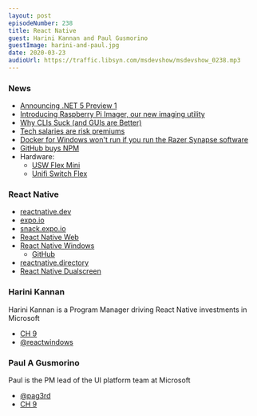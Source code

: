 ```yaml
---
layout: post
episodeNumber: 238
title: React Native
guest: Harini Kannan and Paul Gusmorino
guestImage: harini-and-paul.jpg
date: 2020-03-23
audioUrl: https://traffic.libsyn.com/msdevshow/msdevshow_0238.mp3
--- 
```


### News

 - [Announcing .NET 5 Preview 1](https://devblogs.microsoft.com/dotnet/announcing-net-5-0-preview-1/)
 - [Introducing Raspberry Pi Imager, our new imaging utility](https://www.raspberrypi.org/blog/raspberry-pi-imager-imaging-utility/)
 - [Why CLIs Suck (and GUIs are Better)](https://developer.okta.com/blog/2020/02/19/why-clis-suck-guis-are-better)
 - [Tech salaries are risk premiums](https://phildini.dev/tech-salaries-are-risk-premiums)
 - [Docker for Windows won't run if you run the Razer Synapse software](https://twitter.com/Foone/status/1229641258370355200)
 - [GitHub buys NPM](https://www.zdnet.com/article/microsoft-buys-javascript-developer-platform-npm-plans-to-integrate-it-with-github/)
 - Hardware:
   - [USW Flex Mini](https://store.ui.com/products/usw-flex-mini)
   - [Unifi Switch Flex](https://www.ui.com/unifi-switching/unifi-switch-flex/)

### React Native

 - [reactnative.dev](https://reactnative.dev/)
 - [expo.io](https://expo.io/)
 - [snack.expo.io](https://snack.expo.io/)
 - [React Native Web](https://www.npmjs.com/package/react-native-web)
 - [React Native Windows](https://github.com/microsoft/react-native-windows)
   - [GitHub](https://microsoft.github.io/react-native-windows/)
 - [reactnative.directory](https://reactnative.directory/)
 - [React Native Dualscreen](https://github.com/microsoft/react-native-dualscreen)

### Harini Kannan

Harini Kannan is a Program Manager driving React Native investments in Microsoft

 - [CH 9](https://channel9.msdn.com/Events/Speakers/harini-kannan)
 - [@reactwindows](https://twitter.com/reactwindows)

### Paul A Gusmorino

Paul is the PM lead of the UI platform team at Microsoft

 - [@pag3rd](https://twitter.com/pag3rd)
 - [CH 9](https://channel9.msdn.com/Events/Speakers/paul-gusmorino)
